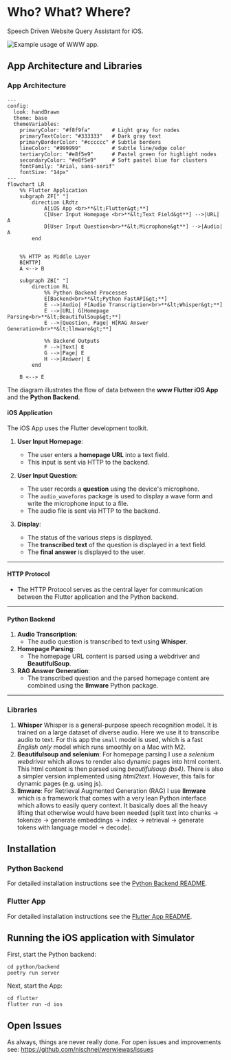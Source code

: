 # Who? What? Where?
Speech Driven Website Query Assistant for iOS.

![Example usage of WWW app.](docs/intro.png)

## App Architecture and Libraries
### App Architecture
```mermaid
---
config:
  look: handDrawn
  theme: base
  themeVariables:
    primaryColor: "#f8f9fa"       # Light gray for nodes
    primaryTextColor: "#333333"   # Dark gray text
    primaryBorderColor: "#cccccc" # Subtle borders
    lineColor: "#999999"          # Subtle line/edge color
    tertiaryColor: "#e8f5e9"      # Pastel green for highlight nodes
    secondaryColor: "#e8f5e9"     # Soft pastel blue for clusters
    fontFamily: "Arial, sans-serif"
    fontSize: "14px"
---
flowchart LR
    %% Flutter Application
    subgraph ZF[" "]
        direction LRdtz
            A[iOS App <br>**&lt;Flutter&gt;**]
            C[User Input Homepage <br>**&lt;Text Field&gt**] -->|URL| A
            D[User Input Question<br>**&lt;Microphone&gt**] -->|Audio| A
        end


    %% HTTP as Middle Layer
    B[HTTP]
    A <--> B

    subgraph ZB[" "]
        direction RL
            %% Python Backend Processes
            E[Backend<br>**&lt;Python FastAPI&gt;**]
            E -->|Audio| F[Audio Transcription<br>**&lt;Whisper&gt;**]
            E -->|URL| G[Homepage Parsing<br>**&lt;BeautifulSoup&gt;**]
            E -->|Question, Page| H[RAG Answer Generation<br>**&lt;llmware&gt;**]

            %% Backend Outputs
            F -->|Text| E
            G -->|Page| E
            H -->|Answer| E
        end

    B <--> E
```

The diagram illustrates the flow of data between the **www Flutter iOS App** and the **Python Backend**.

#### iOS Application
The iOS App uses the Flutter development toolkit.
1. **User Input Homepage**:  
   - The user enters a **homepage URL** into a text field.  
   - This input is sent via HTTP to the backend.  

2. **User Input Question**:  
   - The user records a **question** using the device's microphone.
   - The `audio_waveforms` package is used to display a wave form and write the microphone input to a file.
   - The audio file is sent via HTTP to the backend.

3. **Display**:
   - The status of the various steps is displayed.
   - The **transcribed text** of the question is displayed in a text field.
   - The **final answer** is displayed to the user. 
---

#### HTTP Protocol  
- The HTTP Protocol serves as the central layer for communication between the Flutter application and the Python backend.
---

#### Python Backend
1. **Audio Transcription**:  
     - The audio question is transcribed to text using **Whisper**.  
2. **Homepage Parsing**:  
     - The homepage URL content is parsed using a webdriver and **BeautifulSoup**.  
3. **RAG Answer Generation**:  
     - The transcribed question and the parsed homepage content are combined using the **llmware** Python package.

---

### Libraries

1. **Whisper**
Whisper is a general-purpose speech recognition model. It is trained on a large dataset of diverse audio. Here we use it to transcribe audio to text. For this app the `small` model is used, which is a fast *English only* model which runs smoothly on a Mac with M2.
2. **Beautifulsoup and selenium**:
For homepage parsing I use a *selenium webdriver* which allows to render also dynamic pages into html content. This html content is then parsed using *beautifulsoup (bs4)*. There is also a simpler version implemented using *html2text*. However, this fails for dynamic pages (e.g. using js).
3. **llmware**:
For Retrieval Augmented Generation (RAG) I use **llmware** which is a framework that comes with a very lean Python interface which allows to easily query context. It basically does all the heavy lifting that otherwise would have been needed (split text into chunks &rarr; tokenize &rarr; generate embeddings &rarr; index &rarr; retrieval &rarr; generate tokens with language model &rarr; decode).

## Installation
### Python Backend
For detailed installation instructions see the [Python Backend README](python/backend/README.md).

### Flutter App
For detailed installation instructions see the [Flutter App README](flutter/README.md).

## Running the iOS application with Simulator
First, start the Python backend:
```
cd python/backend
poetry run server
```

Next, start the App:
```
cd flutter
flutter run -d ios
```

## Open Issues
As always, things are never really done. For open issues and improvements see:
https://github.com/nischnei/werwiewas/issues

